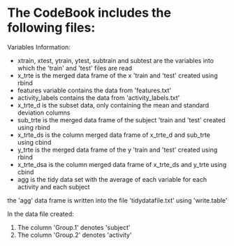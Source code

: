 The CodeBook includes the following files:
=========================================

Variables Information:
- xtrain, xtest, ytrain, ytest, subtrain and subtest are the variables into which the 'train' and 'test' files are read
- x_trte is the merged data frame of the x 'train and 'test' created using rbind
- features variable contains the data from 'features.txt'
- activity_labels contains the data from 'activity_labels.txt'
- x_trte_d is the subset data, only containing the mean and standard deviation columns
- sub_trte is the merged data frame of the subject 'train and 'test' created using rbind
- x_trte_ds is the column merged data frame of x_trte_d and sub_trte using cbind
- y_trte is the merged data frame of the y 'train and 'test' created using rbind
- x_trte_dsa is the column merged data frame of x_trte_ds and y_trte using cbind
- agg is the tidy data set with the average of each variable for each activity and each subject

the 'agg' data frame is written into the file 'tidydatafile.txt' using 'write.table'

In the data file created:
1. The column 'Group.1' denotes 'subject'
2. The column 'Group.2' denotes 'activity'